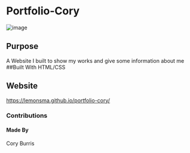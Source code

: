 # Portfolio-Cory
![image](https://user-images.githubusercontent.com/95662908/154874332-c78179fb-3999-46eb-b542-0646269bfab6.png)
## Purpose
A Website I built to show my works and give some information about me
##Built With
HTML/CSS
## Website
https://lemonsma.github.io/portfolio-cory/
### Contributions
#### Made By 
Cory Burris
